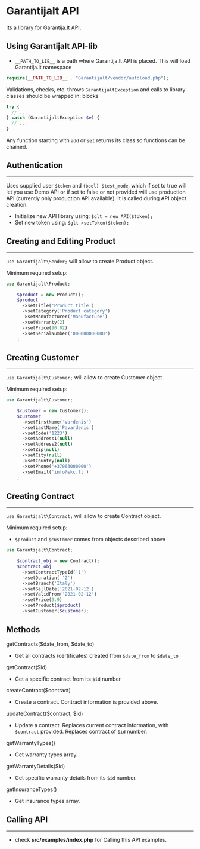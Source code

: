  # Garantijalt API

Its a library for Garantija.lt API.

## Using Garantijalt API-lib
- ```__PATH_TO_LIB__``` is a path where Garantija.lt API is placed. This will load Garantija.lt namespace
```php
require(__PATH_TO_LIB__ . "Garantijalt/vendor/autoload.php");
```

Validations, checks, etc. throws `GarantijaltException` and calls to library classes should be wrapped in: blocks
```php
try {
  // ...
} catch (GarantijaltException $e) {
  // ...
}
```

Any function starting with `add` or `set` returns its class so functions can be chained.

## Authentication
---
Uses supplied user `$token` and `(bool) $test_mode`, which if set to true will let you use Demo API or if set to false or not provided will use production API (currently only production API available). It is called during API object creation.
- Initialize new API library using: `$glt = new API($token);`
- Set new token using: `$glt->setToken($token);`


## Creating and Editing Product
---
`use Garantijalt\Sender;` will allow to create Product object.

Minimum required setup:

```php
use Garantijalt\Product;

    $product = new Product();
    $product
      ->setTitle('Product title')
      ->setCategory('Product category')
      ->setManufacturer('Manufacture')
      ->setWarranty(2)
      ->setPrice(90.02)
      ->setSerialNumber('000000000000')
    ;
```


## Creating Customer
---
`use Garantijalt\Customer;` will allow to create Customer object.

Minimum required setup:

```php
use Garantijalt\Customer;

    $customer = new Customer();
    $customer
      ->setFirstName('Vardenis')
      ->setLastName('Pavardenis')
      ->setCode('1223')
      ->setAddress1(null)
      ->setAddress2(null)
      ->setZip(null)
      ->setCity(null)
      ->setCountry(null)
      ->setPhone('+37063000000')
      ->setEmail('info@skc.lt')
    ;
```

## Creating Contract
---
`use Garantijalt\Contract;` will allow to create Contract object.

Minimum required setup:
- `$product` and `$customer` comes from objects described above
```php
use Garantijalt\Contract;

    $contract_obj = new Contract();
    $contract_obj
      ->setContractTypeId('1')
      ->setDuration( '2')
      ->setBranch('Italy')
      ->setSellDate('2021-02-12')
      ->setValidFrom('2021-02-12')
      ->setPrice(9.9)
      ->setProduct($product)
      ->setCustomer($customer);
```

## Methods
getContracts($date_from, $date_to)
- Get all contracts (certificates) created from `$date_from` to `$date_to`

getContract($id)
- Get a specific contract from its `$id` number

createContract($contract)
- Create a contract. Contract information is provided above.

updateContract($contract, $id)
- Update a contract. Replaces current contract information, with `$contract` provided. Replaces contract of `$id` number. 

getWarrantyTypes()
- Get warranty types array.

getWarrantyDetails($id)
- Get specific warranty details from its `$id` number.

getInsuranceTypes()
- Get insurance types array.

## Calling API
---
- check **src/examples/index.php** for Calling this API examples.
